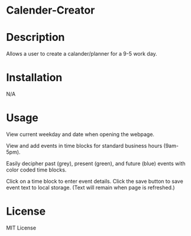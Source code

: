 # Calender-Creator

# Description
Allows a user to create a calander/planner for a 9-5 work day.

# Installation
N/A

# Usage
View current weekday and date when opening the webpage.

View and add events in time blocks for standard business hours (9am-5pm).

Easily decipher past (grey), present (green), and future (blue) events with color coded time blocks.

Click on a time block to enter event details. Click the save button to save event text to local storage. (Text will remain when page is refreshed.)

# License
MIT License
